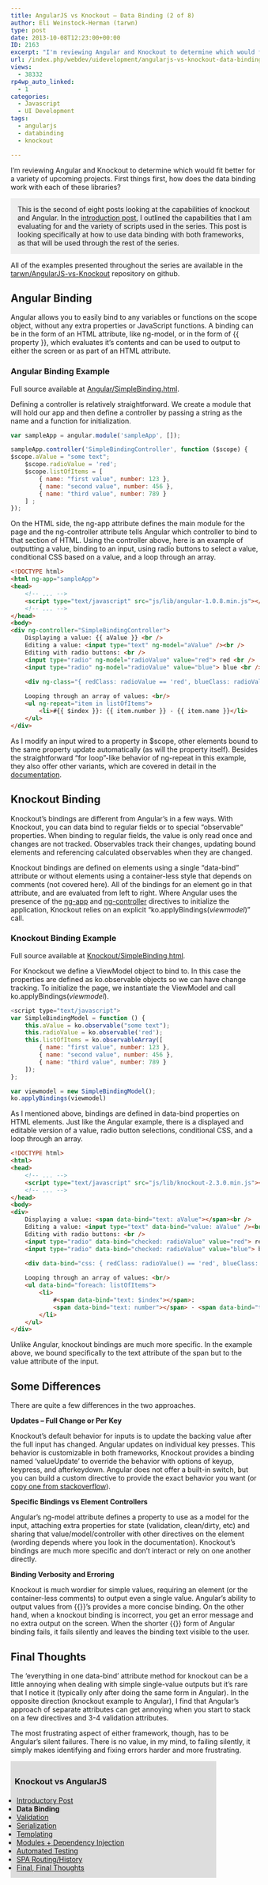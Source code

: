```yaml
---
title: AngularJS vs Knockout – Data Binding (2 of 8)
author: Eli Weinstock-Herman (tarwn)
type: post
date: 2013-10-08T12:23:00+00:00
ID: 2163
excerpt: "I'm reviewing Angular and Knockout to determine which would fit better for a variety of upcoming projects. First things first, how does the data binding work with each of these libraries?"
url: /index.php/webdev/uidevelopment/angularjs-vs-knockout-data-binding-2/
views:
  - 38332
rp4wp_auto_linked:
  - 1
categories:
  - Javascript
  - UI Development
tags:
  - angularjs
  - databinding
  - knockout

---
```

I&#8217;m reviewing Angular and Knockout to determine which would fit better for a variety of upcoming projects. First things first, how does the data binding work with each of these libraries?

<div style="background-color: #eeeeee; padding: 1em;">
  This is the second of eight posts looking at the capabilities of knockout and Angular. In the <a href="/index.php/WebDev/UIDevelopment/angularjs-vs-knockout-introduction-1" title="AngularJS vs Knockout - Introduction">introduction post</a>, I outlined the capabilities that I am evaluating for and the variety of scripts used in the series. This post is looking specifically at how to use data binding with both frameworks, as that will be used through the rest of the series.
</div>

All of the examples presented throughout the series are available in the [tarwn/AngularJS-vs-Knockout][1] repository on github.

## Angular Binding

Angular allows you to easily bind to any variables or functions on the scope object, without any extra properties or JavaScript functions. A binding can be in the form of an HTML attribute, like ng-model, or in the form of {{ property }}, which evaluates it&#8217;s contents and can be used to output to either the screen or as part of an HTML attribute. 

### Angular Binding Example

Full source available at [Angular/SimpleBinding.html][2].

Defining a controller is relatively straightforward. We create a module that will hold our app and then define a controller by passing a string as the name and a function for initialization.

```javascript
var sampleApp = angular.module('sampleApp', []);

sampleApp.controller('SimpleBindingController', function ($scope) {
$scope.aValue = "some text";
	$scope.radioValue = 'red';
	$scope.listOfItems = [
		{ name: "first value", number: 123 },
		{ name: "second value", number: 456 },
		{ name: "third value", number: 789 }
	] ;
});
```
On the HTML side, the ng-app attribute defines the main module for the page and the ng-controller attribute tells Angular which controller to bind to that section of HTML. Using the controller above, here is an example of outputting a value, binding to an input, using radio buttons to select a value, conditional CSS based on a value, and a loop through an array.

```html
<!DOCTYPE html>
<html ng-app="sampleApp">
<head>
    <!-- ... -->
    <script type="text/javascript" src="js/lib/angular-1.0.8.min.js"></script>
    <!-- ... -->
</head>
<body>
<div ng-controller="SimpleBindingController">
	Displaying a value: {{ aValue }} <br />
	Editing a value: <input type="text" ng-model="aValue" /><br />
	Editing with radio buttons: <br />
	<input type="radio" ng-model="radioValue" value="red"> red <br />
	<input type="radio" ng-model="radioValue" value="blue"> blue <br />

	<div ng-class="{ redClass: radioValue == 'red', blueClass: radioValue == 'blue' }">CSS Based on a value (border changes color)</div>
	
	Looping through an array of values: <br/>
	<ul ng-repeat="item in listOfItems">
		<li>#{{ $index }}: {{ item.number }} - {{ item.name }}</li>
	</ul>
</div>
```
As I modify an input wired to a property in $scope, other elements bound to the same property update automatically (as will the property itself). Besides the straightforward &#8220;for loop&#8221;-like behavior of ng-repeat in this example, they also offer other variants, which are covered in detail in the [documentation][3]. 

## Knockout Binding

Knockout&#8217;s bindings are different from Angular&#8217;s in a few ways. With Knockout, you can data bind to regular fields or to special &#8220;observable&#8221; properties. When binding to regular fields, the value is only read once and changes are not tracked. Observables track their changes, updating bound elements and referencing calculated observables when they are changed. 

Knockout bindings are defined on elements using a single &#8220;data-bind&#8221; attribute or without elements using a container-less style that depends on comments (not covered here). All of the bindings for an element go in that attribute, and are evaluated from left to right. Where Angular uses the presence of the [ng-app][4] and [ng-controller][5] directives to initialize the application, Knockout relies on an explicit &#8220;ko.applyBindings(_viewmodel_)&#8221; call.

### Knockout Binding Example

Full source available at [Knockout/SimpleBinding.html][6].

For Knockout we define a ViewModel object to bind to. In this case the properties are defined as ko.observable objects so we can have change tracking. To initialize the page, we instantiate the ViewModel and call ko.applyBindings(_viewmodel_).

```javascript
<script type="text/javascript">
var SimpleBindingModel = function () {
	this.aValue = ko.observable("some text");
	this.radioValue = ko.observable('red');
	this.listOfItems = ko.observableArray([
		{ name: "first value", number: 123 },
		{ name: "second value", number: 456 },
		{ name: "third value", number: 789 }
	]);
};

var viewmodel = new SimpleBindingModel();
ko.applyBindings(viewmodel)
```
As I mentioned above, bindings are defined in data-bind properties on HTML elements. Just like the Angular example, there is a displayed and editable version of a value, radio button selections, conditional CSS, and a loop through an array.

```html
<!DOCTYPE html>
<html>
<head>
	<!-- ... -->
	<script type="text/javascript" src="js/lib/knockout-2.3.0.min.js"></script>
	<!-- ... -->
</head>
<body>
<div>
	Displaying a value: <span data-bind="text: aValue"></span><br />
	Editing a value: <input type="text" data-bind="value: aValue" /><br />
	Editing with radio buttons: <br />
	<input type="radio" data-bind="checked: radioValue" value="red"> red <br />
	<input type="radio" data-bind="checked: radioValue" value="blue"> blue <br />

	<div data-bind="css: { redClass: radioValue() == 'red', blueClass: radioValue() == 'blue' }">CSS Based on a value (border changes color)</div>
	
	Looping through an array of values: <br/>
	<ul data-bind="foreach: listOfItems">
		<li>
			#<span data-bind="text: $index"></span>:
			<span data-bind="text: number"></span> - <span data-bind="text: name"></span>
		</li>
	</ul>
</div>
```
Unlike Angular, knockout bindings are much more specific. In the example above, we bound specifically to the text attribute of the span but to the value attribute of the input.

## Some Differences

There are quite a few differences in the two approaches. 

**Updates &#8211; Full Change or Per Key**
  
Knockout&#8217;s default behavior for inputs is to update the backing value after the full input has changed. Angular updates on individual key presses. This behavior is customizable in both frameworks, Knockout provides a binding named &#8216;valueUpdate&#8217; to override the behavior with options of keyup, keypress, and afterkeydown. Angular does not offer a built-in switch, but you can build a custom directive to provide the exact behavior you want (or [copy one from stackoverflow][7]).

**Specific Bindings vs Element Controllers**
  
Angular&#8217;s ng-model attribute defines a property to use as a model for the input, attaching extra properties for state (validation, clean/dirty, etc) and sharing that value/model/controller with other directives on the element (wording depends where you look in the documentation). Knockout&#8217;s bindings are much more specific and don&#8217;t interact or rely on one another directly.

**Binding Verbosity and Erroring**
  
Knockout is much wordier for simple values, requiring an element (or the container-less comments) to output even a single value. Angular&#8217;s ability to output values from {{}}&#8217;s provides a more concise binding. On the other hand, when a knockout binding is incorrect, you get an error message and no extra output on the screen. When the shorter {{}} form of Angular binding fails, it fails silently and leaves the binding text visible to the user. 

## Final Thoughts

The &#8216;everything in one data-bind&#8217; attribute method for knockout can be a little annoying when dealing with simple single-value outputs but it&#8217;s rare that I notice it (typically only after doing the same form in Angular). In the opposite direction (knockout example to Angular), I find that Angular&#8217;s approach of separate attributes can get annoying when you start to stack on a few directives and 3-4 validation attributes. 

The most frustrating aspect of either framework, though, has to be Angular&#8217;s silent failures. There is no value, in my mind, to failing silently, it simply makes identifying and fixing errors harder and more frustrating.

<div style="background-color: #DDDDDD; padding: 8px; width: 400px;">
  <h3>
    Knockout vs AngularJS
  </h3>
  
  <ul style="margin: 0px; padding: 4px;">
    <li>
      <a href="/index.php/WebDev/UIDevelopment/angularjs-vs-knockout-introduction-1">Introductory Post</a>
    </li>
    <li>
      <b>Data Binding</b>
    </li>
    <li>
      <a href="/index.php/WebDev/UIDevelopment/angularjs-vs-knockout-validation-3">Validation</a>
    </li>
    <li>
      <a href="/index.php/WebDev/UIDevelopment/angularjs-vs-knockout-serialization-4">Serialization</a>
    </li>
    <li>
      <a href="/index.php/WebDev/UIDevelopment/angularjs-vs-knockout-templating-5">Templating</a>
    </li>
    <li>
      <a href="/index.php/WebDev/UIDevelopment/angularjs-vs-knockout-modules-and-di-6">Modules + Dependency Injection</a>
    </li>
    <li>
      <a href="/index.php/WebDev/UIDevelopment/angularjs-vs-knockout-automated-testing-7">Automated Testing</a>
    </li>
    <li>
      <a href="/index.php/WebDev/UIDevelopment/AJAX/angularjs-vs-knockout-spa-routing-history-8">SPA Routing/History</a>
    </li>
    <li>
      <a href="/index.php/WebDev/UIDevelopment/angularjs-vs-knockout-final-thoughts-9">Final, Final Thoughts</a>
    </li>
  </ul>
</div>

 [1]: https://github.com/tarwn/AngularJS-vs-Knockout/ "View all of the post examples on github"
 [2]: https://github.com/tarwn/AngularJS-vs-Knockout/blob/master/Angular/SimpleBinding.html "View full example file on github"
 [3]: http://docs.angularjs.org/api/ng.directive:ngRepeat "ngRepeat on docs.angularjs.org"
 [4]: http://docs.angularjs.org/api/ng.directive:ngApp
 [5]: http://docs.angularjs.org/api/ng.directive:ngController
 [6]: https://github.com/tarwn/AngularJS-vs-Knockout/blob/master/Knockout/SimpleBinding.html "View full example file on github"
 [7]: http://stackoverflow.com/questions/14477904/how-to-create-on-change-directive-for-angularjs